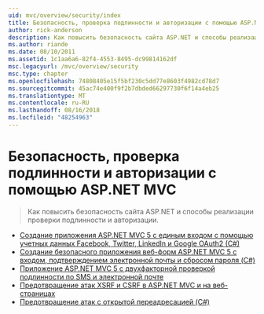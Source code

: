 ```yaml
---
uid: mvc/overview/security/index
title: Безопасность, проверка подлинности и авторизации с помощью ASP.NET MVC | Документация Майкрософт
author: rick-anderson
description: Как повысить безопасность сайта ASP.NET и способы реализации проверки подлинности и авторизации.
ms.author: riande
ms.date: 08/10/2011
ms.assetid: 1c1aa6a6-82f4-4553-8495-dc99814162df
msc.legacyurl: /mvc/overview/security
msc.type: chapter
ms.openlocfilehash: 74808405e15f5bf230c5dd77e8603f4982cd78d7
ms.sourcegitcommit: 45ac74e400f9f2b7dbded66297730f6f14a4eb25
ms.translationtype: MT
ms.contentlocale: ru-RU
ms.lasthandoff: 08/16/2018
ms.locfileid: "48254963"
---
```

<a name="security-authentication-and-authorization-with-aspnet-mvc"></a>Безопасность, проверка подлинности и авторизации с помощью ASP.NET MVC
====================
> Как повысить безопасность сайта ASP.NET и способы реализации проверки подлинности и авторизации.


- [Создание приложения ASP.NET MVC 5 с единым входом с помощью учетных данных Facebook, Twitter, LinkedIn и Google OAuth2 (C#)](create-an-aspnet-mvc-5-app-with-facebook-and-google-oauth2-and-openid-sign-on.md)
- [Создание безопасного приложения веб-форм ASP.NET MVC 5 с входом, подтверждением электронной почты и сбросом пароля (C#)](create-an-aspnet-mvc-5-web-app-with-email-confirmation-and-password-reset.md)
- [Приложение ASP.NET MVC 5 с двухфакторной проверкой подлинности по SMS и электронной почте](aspnet-mvc-5-app-with-sms-and-email-two-factor-authentication.md)
- [Предотвращение атак XSRF и CSRF в ASP.NET MVC и на веб-страницах](xsrfcsrf-prevention-in-aspnet-mvc-and-web-pages.md)
- [Предотвращение атак с открытой переадресацией (C#)](preventing-open-redirection-attacks.md)
